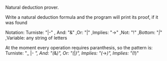Natural deduction prover.

Write a natural deduction formula and the program will print its proof, if it was found

Notation: Turniste: "|-" , And: "&" ,Or: "|" ,Implies: "->" ,Not: "!" ,Bottom: "_|_" ,Variable: any string of letters

At the moment every operation requires paranthesis, so the pattern is:
Turniste: "_ |- _", And:  "(_&_)", Or: "(_|_)", Implies: "(_->_)", Implies: "(!_)"
